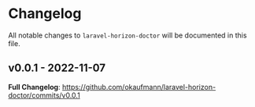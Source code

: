 # Changelog

All notable changes to `laravel-horizon-doctor` will be documented in this file.

## v0.0.1 - 2022-11-07

**Full Changelog**: https://github.com/okaufmann/laravel-horizon-doctor/commits/v0.0.1
